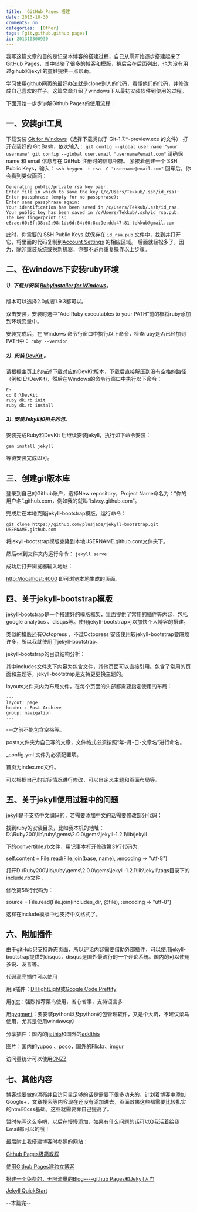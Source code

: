 ```yaml
---
title:  GitHub Pages 搭建
date: 2013-10-30
comments: on
categories:  [Other]
tags: [git,github,github pages]
id: 201310300930
---
```


我写这篇文章的目的是记录本博客的搭建过程，自己从零开始逐步搭建起来了GitHub Pages，其中借鉴了很多的博客和模版，稍后会在后面列出，也为没有用过gihub和jekyll的童鞋提供一点帮助。

学习使用github网页的最好办法就是clone别人的代码，看懂他们的代码，并修改成自己喜欢的样子。这篇文章介绍了windows下从最初安装软件到使用的过程。
<!-- more -->
下面开始一步步讲解Github Pages的使用流程：

## 一、安装git工具

下载安装 [Git for Windows](http://code.google.com/p/msysgit/downloads/list)（选择下载类似于 Git-1.7.*-preview.exe 的文件）
打开安装好的 Git Bash，依次输入：
`git config --global user.name "your username"
git config --global user.email "username@email.com"`
请确保 name 和 email 信息与在 GitHub 注册时的信息相符。
紧接着创建一个 SSH Public Keys，输入：
`ssh-keygen -t rsa -C "username@email.com"`
回车后，你会看到类似画面：

```
Generating public/private rsa key pair.
Enter file in which to save the key (/c/Users/Tekkub/.ssh/id_rsa):
Enter passphrase (empty for no passphrase):
Enter same passphrase again:
Your identification has been saved in /c/Users/Tekkub/.ssh/id_rsa.
Your public key has been saved in /c/Users/Tekkub/.ssh/id_rsa.pub.
The key fingerprint is:
e8:ae:60:8f:38:c2:98:1d:6d:84:60:8c:9e:dd:47:81 tekkub@gmail.com
```

此时，你需要的 SSH Public Keys 就保存在 `id_rsa.pub` 文件中，找到并打开它，将里面的代码复制到[Account Settings](https://github.com/account#ssh_bucket) 的相应区域。
后面就轻松多了，因为，除非重装系统或换新机器，你都不必再重复操作以上步骤。

## 二、在windows下安装ruby环境

##### 1). 下载并安装 [RubyInstaller for Windows](http://rubyinstaller.org/downloads/)。

版本可以选择2.0或者1.9.3都可以。

双击安装，安装时选中“Add Ruby executables to your PATH”前的框将ruby添加到环境变量中。

安装完成后，在 Windows 命令行窗口中执行以下命令，检查ruby是否已经加到PATH中： `ruby --version`

##### 2). 安装 [DevKit ](http://rubyinstaller.org/downloads/)。

请根据主页上的描述下载对应的DevKit版本，下载后直接解压到没有空格的路径（例如 E:\DevKit)，然后在Windows的命令行窗口中执行以下命令：

```
E:
cd E:\DevKit
ruby dk.rb init
ruby dk.rb install
```

##### 3). 安装Jekyll和相关的包。

安装完成Ruby和DevKit 后继续安装jekyll，执行如下命令安装：

`gem install jekyll`

等待安装完成即可。

## 三、创建git版本库

登录到自己的Github账户，选择New repository，Project Name命名为：”你的用户名”.github.com，例如我的就叫“lslvxy.github.com”。

完成后在本地克隆jekyll-bootstrap模版，运行命令：

`git clone https://github.com/plusjade/jekyll-bootstrap.git USERNAME.github.com`

将jekyll-bootstrap模版克隆到本地USERNAME.github.com文件夹下。

然后cd到文件夹内运行命令：
`jekyll serve`

成功后打开浏览器输入地址：

[http://localhost:4000](http://localhost:4000) 即可浏览本地生成的页面。

## 四、关于jekyll-bootstrap模版

jekyll-bootstrap是一个搭建好的模版框架，里面提供了常用的插件等内容，包括google analytics 、disqus等。使用jekyll-bootstrap可以加快个人博客的搭建。

类似的模版还有Octopress ，不过Octopress 安装使用较jekyll-bootstrap要麻烦许多，所以我就使用了jekyll-bootstrap。

jekyll-bootstrap的目录结构分析：

其中includes文件夹下内容为包含文件，其他页面可以直接引用。包含了常用的页面和主题等，jekyll-bootstrap是支持更更换主题的。

layouts文件夹内为布局文件，在每个页面的头部都需要指定使用的布局：

```
---
layout: page
header : Post Archive
group: navigation
---
```

---之前不能包含空格等。

posts文件夹为自己写的文章，文件格式必须按照“年-月-日-文章名”进行命名。

_config.yml 文件为必须配置项。

首页为index.md文件。

可以根据自己的实际情况进行修改，可以自定义主题和页面布局等。

## 五、关于jekyll使用过程中的问题

jekyll是不支持中文编码的，若需要添加中文的话需要修改部分代码：

找到ruby的安装目录，比如我本机的地址：D:\Ruby200\lib\ruby\gems\2.0.0\gems\jekyll-1.2.1\lib\jekyll

下的convertible.rb文件，用记事本打开修改第31行代码为:

self.content = File.read(File.join(base, name), :encoding => "utf-8")

打开D:\Ruby200\lib\ruby\gems\2.0.0\gems\jekyll-1.2.1\lib\jekyll\tags目录下的include.rb文件，

修改第58行代码为：

source = File.read(File.join(includes_dir, @file), :encoding => "utf-8")

这样在include模版中也支持中文格式了。

## 六、附加插件

由于gitHub只支持静态页面，所以评论内容需要借助外部插件，可以使用jekyll-bootstrap提供的disqus，disqus是国外最流行的一个评论系统。国内的可以使用多说、友言等。

代码高亮插件可以使用

用js插件：[DlHightLight](http://mihai.bazon.net/projects/javascript-syntax-highlighting-engine)或[Google Code Prettify](http://code.google.com/p/google-code-prettify/)

用[gist](https://gist.github.com/)：强烈推荐菜鸟使用，省心省事，支持语言多

用[pygment](http://pygments.org)：要安装python以及python的包管理软件，又是个大坑，不建议菜鸟使用，尤其是使用windows的

分享插件：国内的[jiathis](http://jiathis.com)和国外的[addthis](http://addthis.com)

图片：国内的[yupoo](http://www.yupoo.com/) 、[poco](http://www.poco.cn/)，国外的[Flickr](http://www.flickr.com/)、[imgur](http://imgur.com)

访问量统计可以使用[CNZZ](http://www.cnzz.com/ "http://www.cnzz.com/")

## 七、其他内容

博客想要做的漂亮并且访问量足够的话是需要下很多功夫的，计划着博客中添加Google+，文章搜索等内容现在还没有添加进去，页面效果这些都需要比较扎实的html和css基础。这些就需要靠自己提高了。

暂时先写这么多吧，以后在慢慢添加，如果有什么问题的话可以Q我活着给我Email都可以的哦！

最后附上我搭建博客时参照的网站：

[Github Pages极简教程](http://www.360doc.com/content/12/0421/09/1016783_205350218.shtml "http://www.360doc.com/content/12/0421/09/1016783_205350218.shtml")

[使用Github Pages建独立博客](http://beiyuu.com/github-pages/#github)

[搭建一个免费的，无限流量的Blog----github Pages和Jekyll入门](http://www.ruanyifeng.com/blog/2012/08/blogging_with_jekyll.html)

[Jekyll QuickStart](http://jekyllbootstrap.com/usage/jekyll-quick-start.html)

--本篇完--
